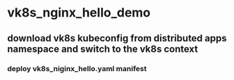 # vk8s_nginx_hello_demo

## download vk8s kubeconfig from distributed apps namespace and switch to the vk8s context

### deploy vk8s_niginx_hello.yaml manifest


